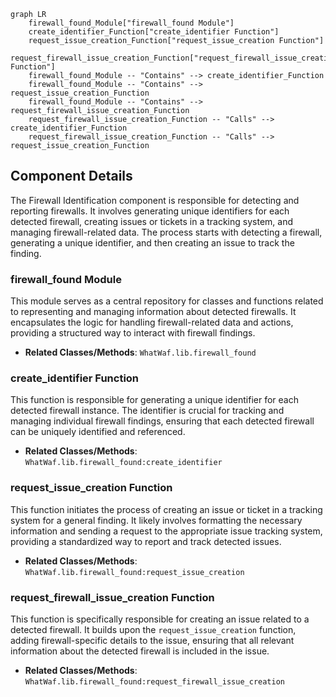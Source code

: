 ```mermaid
graph LR
    firewall_found_Module["firewall_found Module"]
    create_identifier_Function["create_identifier Function"]
    request_issue_creation_Function["request_issue_creation Function"]
    request_firewall_issue_creation_Function["request_firewall_issue_creation Function"]
    firewall_found_Module -- "Contains" --> create_identifier_Function
    firewall_found_Module -- "Contains" --> request_issue_creation_Function
    firewall_found_Module -- "Contains" --> request_firewall_issue_creation_Function
    request_firewall_issue_creation_Function -- "Calls" --> create_identifier_Function
    request_firewall_issue_creation_Function -- "Calls" --> request_issue_creation_Function
```

## Component Details

The Firewall Identification component is responsible for detecting and reporting firewalls. It involves generating unique identifiers for each detected firewall, creating issues or tickets in a tracking system, and managing firewall-related data. The process starts with detecting a firewall, generating a unique identifier, and then creating an issue to track the finding.

### firewall_found Module
This module serves as a central repository for classes and functions related to representing and managing information about detected firewalls. It encapsulates the logic for handling firewall-related data and actions, providing a structured way to interact with firewall findings.
- **Related Classes/Methods**: `WhatWaf.lib.firewall_found`

### create_identifier Function
This function is responsible for generating a unique identifier for each detected firewall instance. The identifier is crucial for tracking and managing individual firewall findings, ensuring that each detected firewall can be uniquely identified and referenced.
- **Related Classes/Methods**: `WhatWaf.lib.firewall_found:create_identifier`

### request_issue_creation Function
This function initiates the process of creating an issue or ticket in a tracking system for a general finding. It likely involves formatting the necessary information and sending a request to the appropriate issue tracking system, providing a standardized way to report and track detected issues.
- **Related Classes/Methods**: `WhatWaf.lib.firewall_found:request_issue_creation`

### request_firewall_issue_creation Function
This function is specifically responsible for creating an issue related to a detected firewall. It builds upon the `request_issue_creation` function, adding firewall-specific details to the issue, ensuring that all relevant information about the detected firewall is included in the issue.
- **Related Classes/Methods**: `WhatWaf.lib.firewall_found:request_firewall_issue_creation`